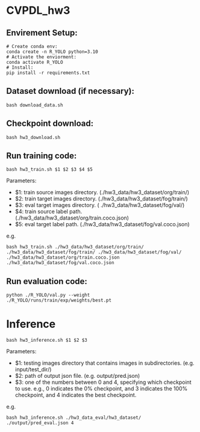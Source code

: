 # CVPDL_hw3
## Envirement Setup:
    # Create conda env:
    conda create -n R_YOLO python=3.10
    # Activate the enviorment:
    conda activate R_YOLO
    # Install:
    pip install -r requirements.txt
    
## Dataset download (if necessary):
    bash download_data.sh
    
## Checkpoint download:
    bash hw3_download.sh

## Run training code:
    bash hw3_train.sh $1 $2 $3 $4 $5
Parameters:
- $1: train source images directory. (./hw3_data/hw3_dataset/org/train/)
- $2: train target images directory. (./hw3_data/hw3_dataset/fog/train/)
- $3: eval target images directory. ( ./hw3_data/hw3_dataset/fog/val/)
- $4: train source label path. (./hw3_data/hw3_dataset/org/train.coco.json)
- $5: eval target label path. (./hw3_data/hw3_dataset/fog/val.coco.json)    

e.g.
    
    bash hw3_train.sh ./hw3_data/hw3_dataset/org/train/ ./hw3_data/hw3_dataset/fog/train/ ./hw3_data/hw3_dataset/fog/val/ ./hw3_data/hw3_dataset/org/train.coco.json ./hw3_data/hw3_dataset/fog/val.coco.json

## Run evaluation code:
    python ./R_YOLO/val.py --weight ./R_YOLO/runs/train/exp/weights/best.pt

# Inference
    bash hw3_inference.sh $1 $2 $3
Parameters:
- $1: testing images directory that contains images in subdirectories. (e.g. input/test_dir/) 
- $2: path of output json file. (e.g. output/pred.json)
- $3: one of the numbers between 0 and 4, specifying which checkpoint to use.
      e.g., 0 indicates the 0% checkpoint, and 3 indicates the 100% checkpoint, and 4 indicates the best checkpoint.

e.g.

    bash hw3_inference.sh ./hw3_data_eval/hw3_dataset/ ./output/pred_eval.json 4
